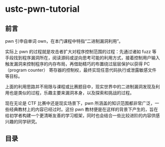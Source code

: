 # ustc-pwn-tutorial

##  前言

pwn 引申自单词 own，在本门课程中特指“二进制漏洞利用”。

实际上 pwn 的过程就是攻击者扩大对程序控制范围的过程：先通过诸如 fuzz 等手段找到程序漏洞所在，阅读源码或逆向思考可能的利用方式，接着控制用户输入触发漏洞来控制程序的内存布局，再借助精巧的布置绕过层层保护以获得 PC（program counter） 寄存器的控制权，最终实现任意代码执行或泄露敏感文件等目标。

上面的利用思路并不局限与课程或比赛题目中，现实世界中的二进制漏洞发现及利用也是类似的过程，乐趣主要来漏洞本身，以及探索和挑战的过程。

现在无论是 CTF 比赛中还是现实场景下，pwn 所涵盖的知识范围都非常广泛，一些经典教材上的内容已经过时。这份 pwn 教材便是在这样的背景下产生的，旨在给初学者构建一个更清晰友善的学习框架，同时也会结合一些比较进阶的内容供感兴趣的同学研究。

## 目录


